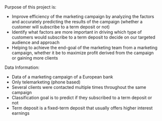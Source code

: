 Purpose of this project is:

- Improve efficiency of the marketing campaign by analyzing the factors and accurately predicting the results of the campaign (whether a customer will subscribe to a term deposit or not)
- Identify what factors are more important in driving which type of customers would subscribe to a term deposit to decide on our targeted audience and approach
- Helping to achieve the end-goal of the marketing team from a marketing campaign, whether it be to maximize profit derived from the campaign or gaining more clients


Data Information:

- Data of a marketing campaign of a European bank
- Only telemarketing (phone based)
- Several clients were contacted multiple times throughout the same campaign
- Classification goal is to predict if they subscribed to a term deposit or not
- Term deposit is a fixed-term deposit that usually offers higher interest earnings

